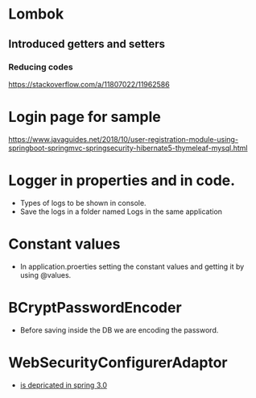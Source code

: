 # Lombok

## Introduced getters and setters
### Reducing codes

https://stackoverflow.com/a/11807022/11962586


# Login page for sample
https://www.javaguides.net/2018/10/user-registration-module-using-springboot-springmvc-springsecurity-hibernate5-thymeleaf-mysql.html

# Logger in properties and in code.
* Types of logs to be shown in console.
* Save the logs in a folder named Logs in the same application

# Constant values
* In application.proerties setting the constant values and getting it by using @values.

# BCryptPasswordEncoder
* Before saving inside the DB we are encoding the password.

# WebSecurityConfigurerAdaptor 
* [is depricated in spring 3.0](https://spring.io/blog/2022/02/21/spring-security-without-the-websecurityconfigureradapter/)